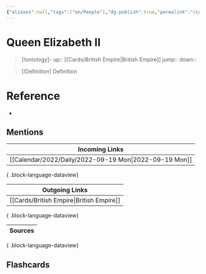 ```yaml
---
{"aliases":null,"tags":["on/People"],"dg-publish":true,"permalink":"/cards/queen-elizabeth-ii/","dgPassFrontmatter":true}
---
```


# Queen Elizabeth II

> [!ontology]-
> up:: [[Cards/British Empire\|British Empire]]
> jump:: 
> down:: 

> [!Definition] Definition

# Reference

- 

## Mentions

| Incoming Links                                            |
| --------------------------------------------------------- |
| [[Calendar/2022/Daily/2022-09-19 Mon\|2022-09-19 Mon]] |

{ .block-language-dataview}

| Outgoing Links                              |
| ------------------------------------------- |
| [[Cards/British Empire\|British Empire]] |

{ .block-language-dataview}

| Sources |
| ------- |

{ .block-language-dataview}

## Flashcards